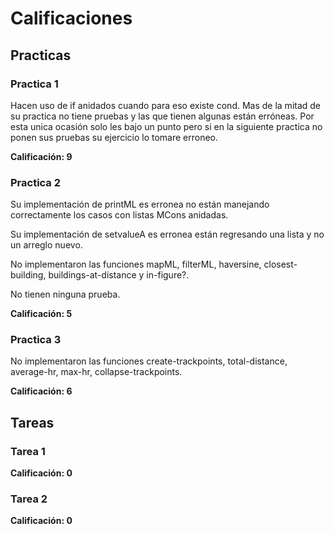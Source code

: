 # Calificaciones

## Practicas

### Practica 1

Hacen uso de if anidados cuando para eso existe cond. Mas de la mitad 
de su practica no tiene pruebas y las que tienen algunas están erróneas.
Por esta unica ocasión solo les bajo un punto pero si en la siguiente practica
no ponen sus pruebas su ejercicio lo tomare erroneo.

**Calificación: 9**

### Practica 2

Su implementación de printML es erronea no están manejando correctamente los casos con listas MCons anidadas.

Su implementación de setvalueA es erronea están regresando una lista y no un arreglo nuevo.

No implementaron las funciones mapML, filterML, haversine, closest-building, buildings-at-distance y in-figure?.

No tienen ninguna prueba.

**Calificación: 5**

### Practica 3
No implementaron las funciones create-trackpoints, total-distance, average-hr,
max-hr, collapse-trackpoints.

**Calificación: 6**

## Tareas

### Tarea 1

**Calificación: 0**

### Tarea 2

**Calificación: 0**